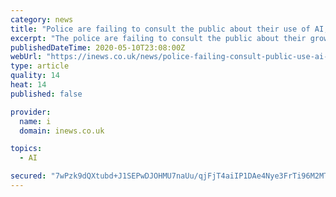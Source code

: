 ```yaml
---
category: news
title: "Police are failing to consult the public about their use of AI, charity warns"
excerpt: "The police are failing to consult the public about their growing use of technologies including artificially-intelligence facial recognition and automated decision systems (ADS), a charity has warned."
publishedDateTime: 2020-05-10T23:08:00Z
webUrl: "https://inews.co.uk/news/police-failing-consult-public-use-ai-charity-2848533"
type: article
quality: 14
heat: 14
published: false

provider:
  name: i
  domain: inews.co.uk

topics:
  - AI

secured: "7wPzk9dQXtubd+J1SEPwDJOHMU7naUu/qjFjT4aiIP1DAe4Nye3FrTi96M2MT5hQu6h5dobyHOWoE11/RYaA6t/66FllhrbXOY0qyi2wp877/FO2/jEKTmvBJS+k9602Vo3QNXRYJ4yp2LaAGzfrJnm7tEqNAdUcayYIQPb92pGy4fKKAz5jJfV7DScvG+qSuL+4QGuJV5y6R3by+wOJYUbdtqpmGSMllfgcXRAZXj48QCq1F7W3KZDTmEUI6KQYcb3UTIknnqKPBIZlolanwrjrX8MdN4/IrRCcRIpuia4NLjwESfecoeIinOk5t/KzLKZtWCDE5zqJeVmCQk4ewFvJn+m4zvBBtz2e7IKTHMDOM45jAuNUtOelrk4XoIeW2xWfdl+G7kr8TvpNrZemXRpyANoq6NKoDbWk6TsXJZw6SRG/Mw03RhKnpbpvUCa5aRCXPrMteQsKHkrUA6CLyGfjhEj6Ue+QEpIUbnEgln8=;6Xsy3hdsXaiSQ9fTqU7waQ=="
---
```



